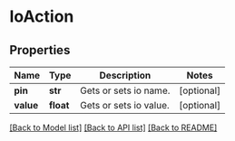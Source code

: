 # IoAction

## Properties
Name | Type | Description | Notes
------------ | ------------- | ------------- | -------------
**pin** | **str** | Gets or sets io name. | [optional] 
**value** | **float** | Gets or sets io value. | [optional] 

[[Back to Model list]](../README.md#documentation-for-models) [[Back to API list]](../README.md#documentation-for-api-endpoints) [[Back to README]](../README.md)



